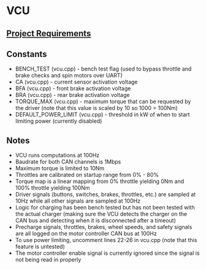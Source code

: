 # VCU

## [Project Requirements](https://github.com/CalPolyFSAE/MKELibrary/wiki/Requirements---VCU-(Vehicle-Control-Unit))

## Constants
* BENCH_TEST (vcu.cpp) - bench test flag (used to bypass throttle and brake checks and spin motors over UART)
* CA (vcu.cpp) - current sensor activation voltage
* BFA (vcu.cpp) - front brake activation voltage
* BRA (vcu.cpp) - rear brake activation voltage
* TORQUE_MAX (vcu.cpp) - maximum torque that can be requested by the driver (note that this value is scaled by 10 so 1000 = 100Nm)
* DEFAULT_POWER_LIMIT (vcu.cpp) - threshold in kW of when to start limiting power (currently disabled)

## Notes
* VCU runs computations at 100Hz
* Baudrate for both CAN channels is 1Mbps
* Maximum torque is limited to 10Nm
* Throttles are calibrated on startup range from 0% - 80%
* Torque map is a linear mapping from 0% throttle yielding 0Nm and 100% throttle yielding 100Nm
* Driver signals (buttons, switches, brakes, throttles, etc.) are sampled at 10Hz while all other signals are sampled at 100Hz
* Logic for charging has been bench tested but has not been tested with the actual charger (making sure the VCU detects the charger on the CAN bus and detecting when it is disconnected after a timeout)
* Precharge signals, throttles, brakes, wheel speeds, and safety signals are all logged on the motor controller CAN bus at 100Hz
* To use power limiting, uncomment lines 22-26 in vcu.cpp (note that this feature is untested)
* The motor controller enable signal is currently ignored since the signal is not being read in properly
